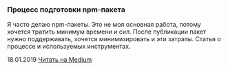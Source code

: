 ### Процесс подготовки npm-пакета

Я часто делаю npm-пакеты. Это не моя основная работа, потому хочется тратить минимум времени и сил. После публикации пакет нужно поддерживать, хочется минимизировать и эти затраты. Статья о процессе и используемых инструментах.

18.01.2019 [Читать на Medium](https://medium.com/@igor.kamyshev/%D0%BF%D1%80%D0%BE%D1%86%D0%B5%D1%81%D1%81-%D0%BF%D0%BE%D0%B4%D0%B3%D0%BE%D1%82%D0%BE%D0%B2%D0%BA%D0%B8-npm-%D0%BF%D0%B0%D0%BA%D0%B5%D1%82%D0%B0-75e7541bb033)